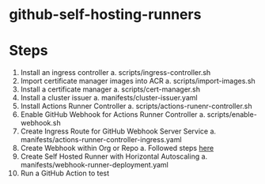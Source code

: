 # github-self-hosting-runners


# Steps
1. Install an ingress controller
  a. scripts/ingress-controller.sh
2. Import certificate manager images into ACR
  a. scripts/import-images.sh
3. Install a certificate manager
  a. scripts/cert-manager.sh
4. Install a cluster issuer
  a. manifests/cluster-issuer.yaml 
5. Install Actions Runner Controller
  a. scripts/actions-runenr-controller.sh
6. Enable GitHub Webhook for Actions Runner Controller
  a. scripts/enable-webhook.sh
7. Create Ingress Route for GitHub Webhook Server Service
  a. manifests/actions-runner-controller-ingress.yaml
8. Create Webhook within Org or Repo
  a. Followed steps [here](https://github.com/actions-runner-controller/actions-runner-controller/blob/master/docs/detailed-docs.md#webhook-driven-scaling)
9. Create Self Hosted Runner with Horizontal Autoscaling
  a. manifests/webhook-runner-deployment.yaml
10. Run a GitHub Action to test

